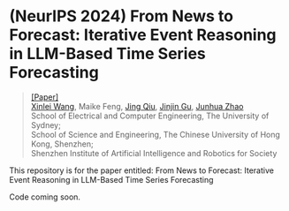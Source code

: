 # (NeurIPS 2024) From News to Forecast: Iterative Event Reasoning in LLM-Based Time Series Forecasting

> [[Paper]](https://arxiv.org/abs/2401.13627) <br>
> [Xinlei Wang](https://scholar.google.com/citations?user=BfaMv18AAAAJ&hl=en), Maike Feng, [Jing Qiu](https://scholar.google.com/citations?user=QUclXRoAAAAJ&hl=en), [Jinjin Gu](https://www.jasongt.com/), [Junhua Zhao](https://www.zhaojunhua.org/) <br>
> School of Electrical and Computer Engineering, The University of Sydney; <br>
> School of Science and Engineering, The Chinese University of Hong Kong, Shenzhen; <br>
> Shenzhen Institute of Artificial Intelligence and Robotics for Society <br>

This repository is for the paper entitled: From News to Forecast: Iterative Event Reasoning in LLM-Based Time Series Forecasting

Code coming soon.
